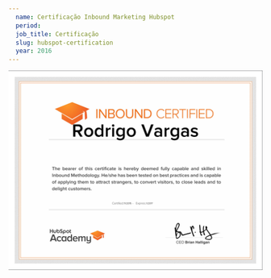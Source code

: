 ```yaml
---
  name: Certificação Inbound Marketing Hubspot
  period:
  job_title: Certificação
  slug: hubspot-certification
  year: 2016
---
```


<img class="img-responsive" src="/assets/images/certifications/hubspot-inbound-marketing.png" alt="">